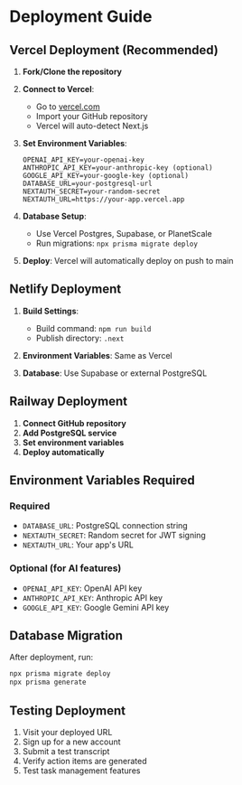 # Deployment Guide

## Vercel Deployment (Recommended)

1. **Fork/Clone the repository**
2. **Connect to Vercel**:
   - Go to [vercel.com](https://vercel.com)
   - Import your GitHub repository
   - Vercel will auto-detect Next.js

3. **Set Environment Variables**:
   ```
   OPENAI_API_KEY=your-openai-key
   ANTHROPIC_API_KEY=your-anthropic-key (optional)
   GOOGLE_API_KEY=your-google-key (optional)
   DATABASE_URL=your-postgresql-url
   NEXTAUTH_SECRET=your-random-secret
   NEXTAUTH_URL=https://your-app.vercel.app
   ```

4. **Database Setup**:
   - Use Vercel Postgres, Supabase, or PlanetScale
   - Run migrations: `npx prisma migrate deploy`

5. **Deploy**: Vercel will automatically deploy on push to main

## Netlify Deployment

1. **Build Settings**:
   - Build command: `npm run build`
   - Publish directory: `.next`

2. **Environment Variables**: Same as Vercel

3. **Database**: Use Supabase or external PostgreSQL

## Railway Deployment

1. **Connect GitHub repository**
2. **Add PostgreSQL service**
3. **Set environment variables**
4. **Deploy automatically**

## Environment Variables Required

### Required
- `DATABASE_URL`: PostgreSQL connection string
- `NEXTAUTH_SECRET`: Random secret for JWT signing
- `NEXTAUTH_URL`: Your app's URL

### Optional (for AI features)
- `OPENAI_API_KEY`: OpenAI API key
- `ANTHROPIC_API_KEY`: Anthropic API key  
- `GOOGLE_API_KEY`: Google Gemini API key

## Database Migration

After deployment, run:
```bash
npx prisma migrate deploy
npx prisma generate
```

## Testing Deployment

1. Visit your deployed URL
2. Sign up for a new account
3. Submit a test transcript
4. Verify action items are generated
5. Test task management features
